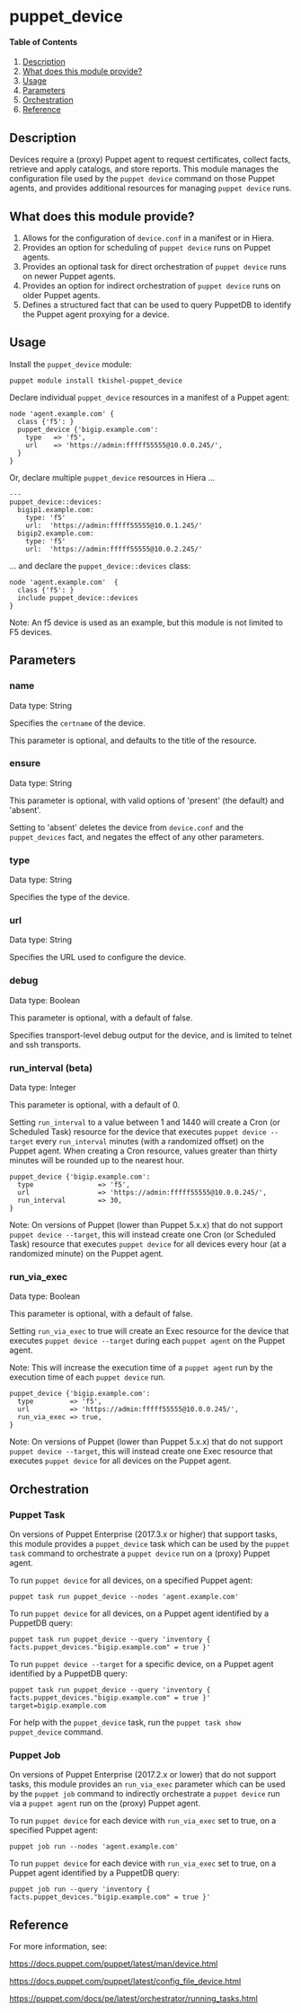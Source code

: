 # puppet_device

#### Table of Contents

1. [Description](#description)
1. [What does this module provide?](#what-does-this-module-provide)
1. [Usage](#usage)
1. [Parameters](#parameters)
1. [Orchestration](#orchestration)
1. [Reference](#reference)

## Description

Devices require a (proxy) Puppet agent to request certificates, collect facts, retrieve and apply catalogs, and store reports. This module manages the configuration file used by the `puppet device` command on those Puppet agents, and provides additional resources for managing `puppet device` runs.

## What does this module provide?

1. Allows for the configuration of `device.conf` in a manifest or in Hiera.
1. Provides an option for scheduling of `puppet device` runs on Puppet agents.
1. Provides an optional task for direct orchestration of `puppet device` runs on newer Puppet agents.
1. Provides an option for indirect orchestration of `puppet device` runs on older Puppet agents.
1. Defines a structured fact that can be used to query PuppetDB to identify the Puppet agent proxying for a device.

## Usage

Install the `puppet_device` module:

~~~
puppet module install tkishel-puppet_device
~~~

Declare individual `puppet_device` resources in a manifest of a Puppet agent:

~~~
node 'agent.example.com' {
  class {'f5': }
  puppet_device {'bigip.example.com':
    type   => 'f5',
    url    => 'https://admin:fffff55555@10.0.0.245/',
  }
}
~~~

Or, declare multiple `puppet_device` resources in Hiera ...

~~~
---
puppet_device::devices:
  bigip1.example.com:
    type: 'f5'
    url:  'https://admin:fffff55555@10.0.1.245/'
  bigip2.example.com:
    type: 'f5'
    url:  'https://admin:fffff55555@10.0.2.245/'
~~~

... and declare the `puppet_device::devices` class:

~~~
node 'agent.example.com'  {
  class {'f5': }
  include puppet_device::devices
}
~~~

Note: An f5 device is used as an example, but this module is not limited to F5 devices.

## Parameters

### name

Data type: String

Specifies the `certname` of the device.

This parameter is optional, and defaults to the title of the resource.

### ensure

Data type: String

This parameter is optional, with valid options of 'present' (the default) and 'absent'.

Setting to 'absent' deletes the device from `device.conf` and the `puppet_devices` fact, and negates the effect of any other parameters.

### type

Data type: String

Specifies the type of the device.

### url

Data type: String

Specifies the URL used to configure the device.

### debug

Data type: Boolean

This parameter is optional, with a default of false.

Specifies transport-level debug output for the device, and is limited to telnet and ssh transports.

### run_interval (beta)

Data type: Integer

This parameter is optional, with a default of 0.

Setting `run_interval` to a value between 1 and 1440 will create a Cron (or Scheduled Task) resource for the device that executes `puppet device --target` every `run_interval` minutes (with a randomized offset) on the Puppet agent. When creating a Cron resource, values greater than thirty minutes will be rounded up to the nearest hour.

[comment]: # (Doing so avoids impractical cron mathematics.)

```
puppet_device {'bigip.example.com':
  type                => 'f5',
  url                 => 'https://admin:fffff55555@10.0.0.245/',
  run_interval        => 30,
}
```

Note: On versions of Puppet (lower than Puppet 5.x.x) that do not support `puppet device --target`, this will instead create one Cron (or Scheduled Task) resource that executes `puppet device` for all devices every hour (at a randomized minute) on the Puppet agent.

### run_via_exec

Data type: Boolean

This parameter is optional, with a default of false.

Setting `run_via_exec` to true will create an Exec resource for the device that executes `puppet device --target` during each `puppet agent` on the Puppet agent.

Note: This will increase the execution time of a `puppet agent` run by the execution time of each `puppet device` run.

```
puppet_device {'bigip.example.com':
  type         => 'f5',
  url          => 'https://admin:fffff55555@10.0.0.245/',
  run_via_exec => true,
}
```

Note: On versions of Puppet (lower than Puppet 5.x.x) that do not support `puppet device --target`, this will instead create one Exec resource that executes `puppet device` for all devices on the Puppet agent.

## Orchestration

### Puppet Task

On versions of Puppet Enterprise (2017.3.x or higher) that support tasks,
this module provides a `puppet_device` task which can be used by the `puppet task` command
to orchestrate a `puppet device` run on a (proxy) Puppet agent.

To run `puppet device` for all devices, on a specified Puppet agent:

~~~
puppet task run puppet_device --nodes 'agent.example.com'
~~~

To run `puppet device` for all devices, on a Puppet agent identified by a PuppetDB query:

~~~
puppet task run puppet_device --query 'inventory { facts.puppet_devices."bigip.example.com" = true }'
~~~

To run `puppet device --target` for a specific device, on a Puppet agent identified by a PuppetDB query:

~~~
puppet task run puppet_device --query 'inventory { facts.puppet_devices."bigip.example.com" = true }' target=bigip.example.com
~~~

[comment]: # (Alternate tag-query: --query 'resources[certname] { tag = "device_bigip.example.com"}')

For help with the `puppet_device` task, run the `puppet task show puppet_device` command.

### Puppet Job

On versions of Puppet Enterprise (2017.2.x or lower) that do not support tasks,
this module provides an `run_via_exec` parameter which can be used by the `puppet job` command
to indirectly orchestrate a `puppet device` run via a `puppet agent` run on the (proxy) Puppet agent.

To run `puppet device` for each device with `run_via_exec` set to true, on a specified Puppet agent:

~~~
puppet job run --nodes 'agent.example.com'
~~~

To run `puppet device` for each device with `run_via_exec` set to true, on a Puppet agent identified by a PuppetDB query:

~~~
puppet job run --query 'inventory { facts.puppet_devices."bigip.example.com" = true }'
~~~

[comment]: # (Alternate tag-query: --query 'resources[certname] { tag = "run_puppet_device_bigip.example.com"}')

## Reference

For more information, see:

https://docs.puppet.com/puppet/latest/man/device.html

https://docs.puppet.com/puppet/latest/config_file_device.html

https://puppet.com/docs/pe/latest/orchestrator/running_tasks.html
